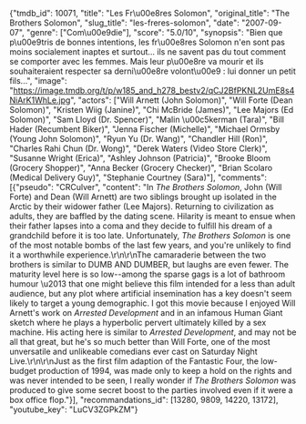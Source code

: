 {"tmdb_id": 10071, "title": "Les Fr\u00e8res Solomon", "original_title": "The Brothers Solomon", "slug_title": "les-freres-solomon", "date": "2007-09-07", "genre": ["Com\u00e9die"], "score": "5.0/10", "synopsis": "Bien que p\u00e9tris de bonnes intentions, les fr\u00e8res Solomon n'en sont pas moins socialement inaptes et surtout... ils ne savent pas du tout comment se comporter avec les femmes. Mais leur p\u00e8re va mourir et ils souhaiteraient respecter sa derni\u00e8re volont\u00e9 : lui donner un petit fils...", "image": "https://image.tmdb.org/t/p/w185_and_h278_bestv2/qCJ2BfPKNL2UmE8s4NiArK1WhLe.jpg", "actors": ["Will Arnett (John Solomon)", "Will Forte (Dean Solomon)", "Kristen Wiig (Janine)", "Chi McBride (James)", "Lee Majors (Ed Solomon)", "Sam Lloyd (Dr. Spencer)", "Malin \u00c5kerman (Tara)", "Bill Hader (Recumbent Biker)", "Jenna Fischer (Michelle)", "Michael Ormsby (Young John Solomon)", "Ryun Yu (Dr. Wang)", "Chandler Hill (Ron)", "Charles Rahi Chun (Dr. Wong)", "Derek Waters (Video Store Clerk)", "Susanne Wright (Erica)", "Ashley Johnson (Patricia)", "Brooke Bloom (Grocery Shopper)", "Anna Becker (Grocery Checker)", "Brian Scolaro (Medical Delivery Guy)", "Stephanie Courtney (Sara)"], "comments": [{"pseudo": "CRCulver", "content": "In <i>The Brothers Solomon</i>, John (Will Forte) and Dean (Will Arnett) are two siblings brought up isolated in the Arctic by their widower father (Lee Majors). Returning to civilization as adults, they are baffled by the dating scene. Hilarity is meant to ensue when their father lapses into a coma and they decide to fulfill his dream of a grandchild before it is too late. Unfortunately, <i>The Brothers Solomon</i> is one of the most notable bombs of the last few years, and you're unlikely to find it a worthwhile experience.\r\n\r\nThe camaraderie between the two brothers is similar to DUMB AND DUMBER, but laughs are even fewer. The maturity level here is so low--among the sparse gags is a lot of bathroom humour \u2013 that one might believe this film intended for a less than adult audience, but any plot where artificial insemination has a key doesn't seem likely to target a young demographic. I got this movie because I enjoyed Will Arnett's work on <i>Arrested Development</i> and in an infamous Human Giant sketch where he plays a hyperbolic pervert ultimately killed by a sex machine. His acting here is similar to <i>Arrested Development</i>, and may not be all that great, but he's so much better than Will Forte, one of the most unversatile and unlikeable comedians ever cast on Saturday Night Live.\r\n\r\nJust as the first film adaption of the Fantastic Four, the low-budget production of 1994, was made only to keep a hold on the rights and was never intended to be seen, I really wonder if <i>The Brothers Solomon</i> was produced to give some secret boost to the parties involved even if it were a box office flop."}], "recommandations_id": [13280, 9809, 14220, 13172], "youtube_key": "LuCV3ZGPkZM"}